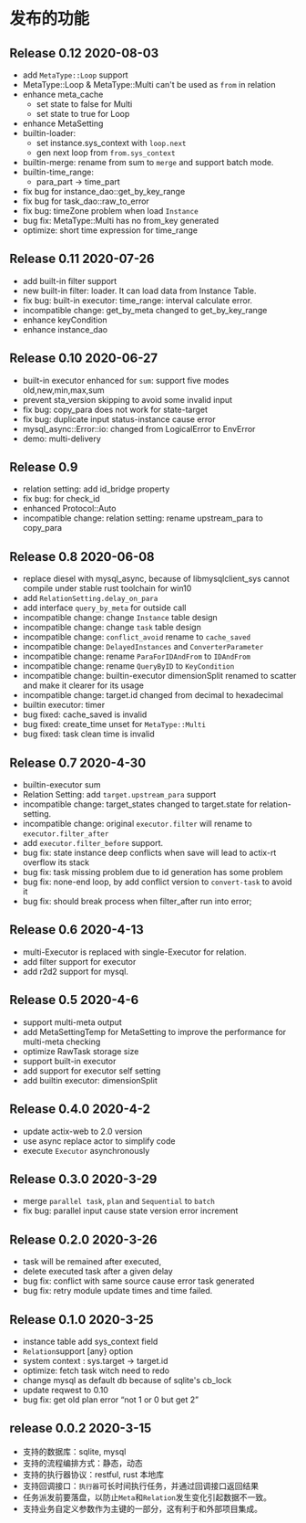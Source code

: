 
# 发布的功能

## Release 0.12 2020-08-03

- add `MetaType::Loop` support
- MetaType::Loop & MetaType::Multi can't be used as `from` in relation
- enhance meta_cache
  - set state to false for Multi
  - set state to true for Loop
- enhance MetaSetting
- builtin-loader:
  - set instance.sys_context with `loop.next`
  - gen next loop from `from.sys_context`
- builtin-merge: rename from sum to `merge` and support batch mode.
- builtin-time_range: 
  - para_part -> time_part
- fix bug for instance_dao::get_by_key_range
- fix bug for task_dao::raw_to_error
- fix bug: timeZone problem when load `Instance`
- bug fix: MetaType::Multi has no from_key generated
- optimize: short time expression for time_range

## Release 0.11 2020-07-26

- add built-in filter support
- new built-in filter: loader. It can load data from Instance Table.
- fix bug: built-in executor: time_range: interval calculate error.
- incompatible change: get_by_meta changed to get_by_key_range
- enhance keyCondition
- enhance instance_dao

## Release 0.10 2020-06-27

- built-in executor enhanced for `sum`: support five modes old,new,min,max,sum 
- prevent sta_version skipping to avoid some invalid input
- fix bug: copy_para does not work for state-target
- fix bug: duplicate input status-instance cause error
- mysql_async::Error::io: changed from LogicalError to EnvError
- demo: multi-delivery

## Release 0.9

- relation setting: add id_bridge property
- fix bug: for check_id
- enhanced Protocol::Auto
- incompatible change: relation setting: rename upstream_para to copy_para

## Release 0.8 2020-06-08

- replace diesel with mysql_async, because of libmysqlclient_sys cannot compile under stable rust toolchain for win10
- add `RelationSetting.delay_on_para`
- add interface `query_by_meta` for outside call
- incompatible change: change `Instance` table design
- incompatible change: change `task` table design
- incompatible change: `conflict_avoid` rename to `cache_saved` 
- incompatible change: `DelayedInstances` and `ConverterParameter`
- incompatible change: rename `ParaForIDAndFrom` to `IDAndFrom`
- incompatible change: rename `QueryByID` to `KeyCondition`
- incompatible change: builtin-executor dimensionSplit renamed to scatter and make it clearer for its usage
- incompatible change: target.id changed from decimal to hexadecimal
- builtin executor: timer
- bug fixed: cache_saved is invalid
- bug fixed: create_time unset for `MetaType::Multi`
- bug fixed: task clean time is invalid 

## Release 0.7 2020-4-30

- builtin-executor sum
- Relation Setting: add `target.upstream_para` support
- incompatible change: target_states changed to target.state for relation-setting. 
- incompatible change: original `executor.filter` will rename to `executor.filter_after`
- add `executor.filter_before` support.
- bug fix: state instance deep conflicts when save will lead to actix-rt overflow its stack
- bug fix: task missing problem due to id generation has some problem
- bug fix: none-end loop, by add conflict version to `convert-task` to avoid it
- bug fix: should break process when filter_after run into error;

## Release 0.6 2020-4-13

- multi-Executor is replaced with single-Executor for relation.
- add filter support for executor 
- add r2d2 support for mysql.

## Release 0.5 2020-4-6

- support multi-meta output
- add MetaSettingTemp for MetaSetting to improve the performance for multi-meta checking
- optimize RawTask storage size
- support built-in executor
- add support for executor self setting
- add builtin executor: dimensionSplit

## Release 0.4.0 2020-4-2

- update actix-web to 2.0 version
- use async replace actor to simplify code
- execute `Executor` asynchronously 

## Release 0.3.0 2020-3-29

- merge `parallel task`, `plan` and `Sequential` to `batch`
- fix bug: parallel input cause state version error increment

## Release 0.2.0 2020-3-26

- task will be remained after executed,
- delete executed task after a given delay
- bug fix: conflict with same source cause error task generated 
- bug fix: retry module update times and time failed.  

## Release 0.1.0 2020-3-25

- instance table add sys_context field
- `Relation`support [any} option
- system context : sys.target -> target.id
- optimize: fetch task witch need to redo
- change mysql as default db because of sqlite's cb_lock
- update reqwest to 0.10
- bug fix: get old plan error “not 1 or 0 but get 2”

## release 0.0.2 2020-3-15

- 支持的数据库：sqlite, mysql
- 支持的流程编排方式：静态，动态
- 支持的执行器协议：restful, rust 本地库
- 支持回调接口：`执行器`可长时间执行任务，并通过回调接口返回结果
- 任务派发前要落盘，以防止`Meta`和`Relation`发生变化引起数据不一致。
- 支持业务自定义参数作为主键的一部分，这有利于和外部项目集成。

